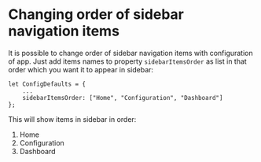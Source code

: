 # Changing order of sidebar navigation items

It is possible to change order of sidebar navigation items with configuration of app. Just add items names to property `sidebarItemsOrder` as list in that order which you want it to appear in sidebar: 

```
let ConfigDefaults = {
	...
	sidebarItemsOrder: ["Home", "Configuration", "Dashboard"]
};

```

This will show items in sidebar in order:
1) Home
2) Configuration
3) Dashboard